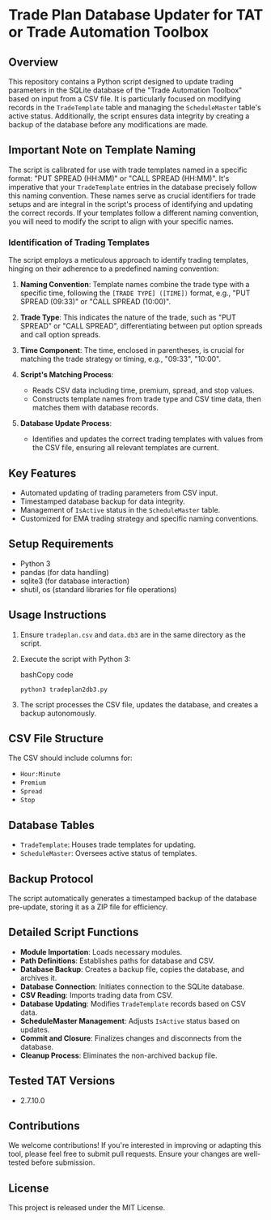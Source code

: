 
# Trade Plan Database Updater for TAT or Trade Automation Toolbox

## Overview
This repository contains a Python script designed to update trading parameters in the SQLite database of the "Trade Automation Toolbox" based on input from a CSV file. It is particularly focused on modifying records in the `TradeTemplate` table and managing the `ScheduleMaster` table's active status. Additionally, the script ensures data integrity by creating a backup of the database before any modifications are made.


## Important Note on Template Naming

The script is calibrated for use with trade templates named in a specific format: "PUT SPREAD (HH:MM)" or "CALL SPREAD (HH:MM)". It's imperative that your `TradeTemplate` entries in the database precisely follow this naming convention. These names serve as crucial identifiers for trade setups and are integral in the script's process of identifying and updating the correct records. If your templates follow a different naming convention, you will need to modify the script to align with your specific names.

### Identification of Trading Templates

The script employs a meticulous approach to identify trading templates, hinging on their adherence to a predefined naming convention:

1.  **Naming Convention**: Template names combine the trade type with a specific time, following the `[TRADE TYPE] ([TIME])` format, e.g., "PUT SPREAD (09:33)" or "CALL SPREAD (10:00)".
    
2.  **Trade Type**: This indicates the nature of the trade, such as "PUT SPREAD" or "CALL SPREAD", differentiating between put option spreads and call option spreads.
    
3.  **Time Component**: The time, enclosed in parentheses, is crucial for matching the trade strategy or timing, e.g., "09:33", "10:00".
    
4.  **Script's Matching Process**:
    
    -   Reads CSV data including time, premium, spread, and stop values.
    -   Constructs template names from trade type and CSV time data, then matches them with database records.
5.  **Database Update Process**:
    
    -   Identifies and updates the correct trading templates with values from the CSV file, ensuring all relevant templates are current.

## Key Features

-   Automated updating of trading parameters from CSV input.
-   Timestamped database backup for data integrity.
-   Management of `IsActive` status in the `ScheduleMaster` table.
-   Customized for EMA trading strategy and specific naming conventions.

## Setup Requirements

-   Python 3
-   pandas (for data handling)
-   sqlite3 (for database interaction)
-   shutil, os (standard libraries for file operations)

## Usage Instructions

1.  Ensure `tradeplan.csv` and `data.db3` are in the same directory as the script.
2.  Execute the script with Python 3:
    
    bashCopy code
    
    `python3 tradeplan2db3.py` 
    
3.  The script processes the CSV file, updates the database, and creates a backup autonomously.

## CSV File Structure

The CSV should include columns for:

-   `Hour:Minute`
-   `Premium`
-   `Spread`
-   `Stop`

## Database Tables

-   `TradeTemplate`: Houses trade templates for updating.
-   `ScheduleMaster`: Oversees active status of templates.

## Backup Protocol

The script automatically generates a timestamped backup of the database pre-update, storing it as a ZIP file for efficiency.

## Detailed Script Functions

-   **Module Importation**: Loads necessary modules.
-   **Path Definitions**: Establishes paths for database and CSV.
-   **Database Backup**: Creates a backup file, copies the database, and archives it.
-   **Database Connection**: Initiates connection to the SQLite database.
-   **CSV Reading**: Imports trading data from CSV.
-   **Database Updating**: Modifies `TradeTemplate` records based on CSV data.
-   **ScheduleMaster Management**: Adjusts `IsActive` status based on updates.
-   **Commit and Closure**: Finalizes changes and disconnects from the database.
-   **Cleanup Process**: Eliminates the non-archived backup file.

## Tested TAT Versions
+ 2.7.10.0

## Contributions

We welcome contributions! If you're interested in improving or adapting this tool, please feel free to submit pull requests. Ensure your changes are well-tested before submission.

## License

This project is released under the MIT License.
